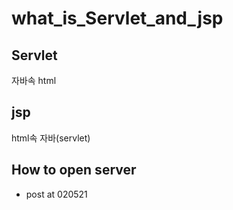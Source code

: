 # what_is_Servlet_and_jsp
## Servlet
자바속 html
## jsp
html속 자바(servlet)
## How to open server
- post at 020521
